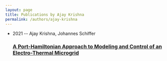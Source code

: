 ```yaml
---
layout: page
title: Publications by Ajay Krishna
permalink: /authors/ajay-krishna
---
```


<ul class="post-list">
<li><span class='post-meta'>2021 -- Ajay Krishna, Johannes Schiffer</span><h3><a class='post-link' href="{{ site.baseurl }}/a-port-hamiltonian-approach-to-modeling-and-control-of-an-electro-thermal-microgrid">A Port-Hamiltonian Approach to Modeling and Control of an Electro-Thermal Microgrid</a></h3></li>

</ul>
